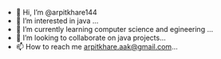 - 👋 Hi, I’m @arpitkhare144
- 👀 I’m interested in java ...
- 🌱 I’m currently learning computer science and egineering ...
- 💞️ I’m looking to collaborate on  java projects...
- 📫 How to reach me arpitkhare.aak@gmail.com...

<!---
arpitkhare144/arpitkhare144 is a ✨ special ✨ repository because its `README.md` (this file) appears on your GitHub profile.
You can click the Preview link to take a look at your changes.
--->
